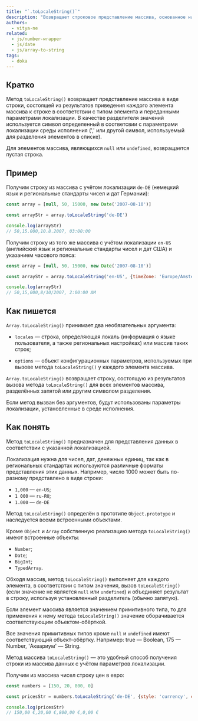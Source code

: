 ```yaml
---
title: "`.toLocaleString()`"
description: "Возвращает строковое представление массива, основанное на результатах приведения каждого элемента к строке в соответствии с типом элемента и переданными параметрами локализации."
authors:
  - vitya-ne
related:
  - js/number-wrapper
  - js/date
  - js/array-to-string
tags:
  - doka
---
```


## Кратко

Метод `toLocaleString()` возвращает представление массива в виде строки, состоящей из результатов приведения каждого элемента массива к строке в соответствии с типом элемента и переданными параметрами локализации. В качестве разделителя значений используется символ определенный в соответсвии с параметрами локализации среды исполнения (',' или другой символ, используемый для разделения элементов в списке).

Для элементов массива, являющихся `null` или `undefined`, возвращается пустая строка.

## Пример

Получим строку из массива с учётом локализации `de-DE` (немецкий язык и региональные стандарты чисел и дат Германии):

```js
const array = [null, 50, 15000, new Date('2007-08-10')]

const arrayStr = array.toLocaleString('de-DE')

console.log(arrayStr)
// 50,15.000,10.8.2007, 03:00:00
```

Получим строку из того же массива с учётом локализации `en-US` (английский язык и региональные стандарты чисел и дат США) и указанием часового пояса:

```js
const array = [null, 50, 15000, new Date('2007-08-10')]

const arrayStr = array.toLocaleString('en-US', {timeZone: 'Europe/Amsterdam'})

console.log(arrayStr)
// 50,15,000,8/10/2007, 2:00:00 AM

```

## Как пишется

`Array.toLocaleString()` принимает два необязательных аргумента:

- `locales` — строка, определяющая локаль (информация о языке пользователя, а также региональных настройках) или массив таких строк;

- `options` — объект конфигурационных параметров, используемых при вызове метода `toLocaleString()` у каждого элемента массива.

`Array.toLocaleString()` возвращает строку, состоящую из результатов вызова метода `toLocaleString()` для всех элементов массива, разделённых запятой или другим символом разделения.

Если метод вызван без аргументов, будут использованы параметры локализации, установленные в среде исполнения.

## Как понять

Метод `toLocaleString()` предназначен для представления данных в соответствии с указанной локализацией.

Локализация нужна для чисел, дат, денежных единиц, так как в региональных стандартах используются различные форматы представления этих данных. Например, число 1000 может быть по-разному представлено в виде строки:

- `1,000` — `en-US`;
- `1 000` — `ru-RU`;
- `1.000` — `de-DE`

Метод `toLocaleString()` определён в прототипе `Object.prototype` и наследуется всеми встроенными объектами.

Кроме `Object` и `Array` собственную реализацию метода `toLocaleString()` имеют встроенные объекты:

- `Number`;
- `Date`;
- `BigInt`;
- `TypedArray`.

Обходя массив, метод `toLocaleString()` выполняет для каждого элемента, в соответствии с типом значения, вызов `toLocaleString()` (если значение не является `null` или `undefined`) и объединяет результат в строку, используя установленный разделитель (обычно запятую).

Если элемент массива является значением примитивного типа, то для применения к нему метода `toLocaleString()` значение оборачивается соответствующим объектом-обёрткой.

Все значения примитивных типов кроме `null` и `undefined` имеют соответствующий объект-обёртку. Например: true — Boolean, 175 — Number, 'Аквариум' — String.

Метод массива `toLocaleString()` — это удобный способ получения строки из массива данных с учётом параметров локализации.

Получим из массива чисел строку цен в евро:

```js
const numbers = [150, 20, 800, 0]

const pricesStr = numbers.toLocaleString('de-DE', {style: 'currency', currency: "EUR"})

console.log(pricesStr)
// 150,00 €,20,00 €,800,00 €,0,00 €
```
